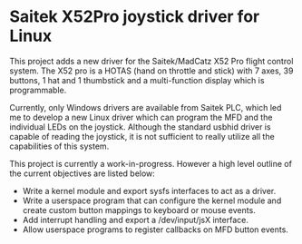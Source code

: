 Saitek X52Pro joystick driver for Linux
=======================================

This project adds a new driver for the Saitek/MadCatz X52 Pro flight
control system. The X52 pro is a HOTAS (hand on throttle and stick)
with 7 axes, 39 buttons, 1 hat and 1 thumbstick and a multi-function
display which is programmable.

Currently, only Windows drivers are available from Saitek PLC, which
led me to develop a new Linux driver which can program the MFD and
the individual LEDs on the joystick. Although the standard usbhid
driver is capable of reading the joystick, it is not sufficient to
really utilize all the capabilities of this system.

This project is currently a work-in-progress. However a high level
outline of the current objectives are listed below:

* Write a kernel module and export sysfs interfaces to act as a
driver.
* Write a userspace program that can configure the kernel module
and create custom button mappings to keyboard or mouse events.
* Add interrupt handling and export a /dev/input/jsX interface.
* Allow userspace programs to register callbacks on MFD button events.
